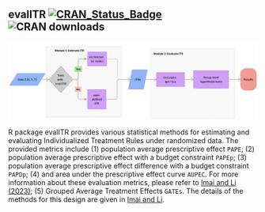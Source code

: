 
<!-- README.md is generated from README.Rmd. Please edit that file -->

## evalITR [![CRAN_Status_Badge](http://www.r-pkg.org/badges/version/evalITR)](https://cran.r-project.org/package=evalITR) ![CRAN downloads](http://cranlogs.r-pkg.org/badges/grand-total/evalITR)

<!-- badges: start -->
<!-- badges: end -->

![](man/figures/README-manual.png)<!-- -->

R package evalITR provides various statistical methods for estimating
and evaluating Individualized Treatment Rules under randomized data. The
provided metrics include (1) population average prescriptive effect
`PAPE`; (2) population average prescriptive effect with a budget
constraint `PAPEp`; (3) population average prescriptive effect
difference with a budget constraint `PAPDp`; (4) and area under the
prescriptive effect curve `AUPEC`. For more information about these
evaluation metrics, please refer to [Imai and Li
(2023)](https://arxiv.org/abs/1905.05389); (5) Grouped Average Treatment
Effects `GATEs`. The details of the methods for this design are given in
[Imai and Li](https://arxiv.org/abs/2203.14511).

